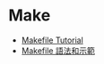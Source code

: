 # Make

* [Makefile Tutorial](https://makefiletutorial.com/)
* [Makefile 語法和示範](https://hackmd.io/@sysprog/SySTMXPvl)